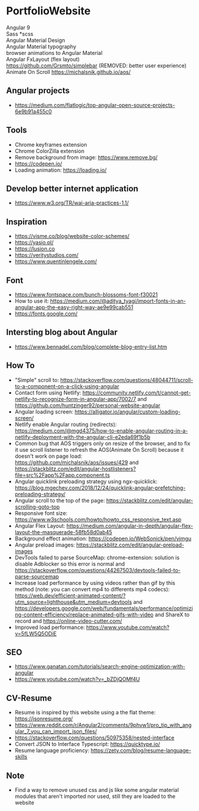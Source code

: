 # PortfolioWebsite

Angular 9   
Sass *scss   
Angular Material Design   
Angular Material typography   
browser animations to Angular Material   
Angular FxLayout (flex layout)    
https://github.com/Grsmto/simplebar  (REMOVED: better user experience)   
Animate On Scroll https://michalsnik.github.io/aos/   


## Angular projects   

- https://medium.com/flatlogic/top-angular-open-source-projects-6e9b91a455c0   


## Tools

- Chrome keyframes extension   
- Chrome ColorZilla extension   
- Remove background from image: https://www.remove.bg/
- https://codepen.io/
- Loading animation: https://loading.io/

## Develop better internet application   
- https://www.w3.org/TR/wai-aria-practices-1.1/   

## Inspiration

- https://visme.co/blog/website-color-schemes/   
- https://yasio.pl/   
- https://lusion.co   
- https://veritystudios.com/ 
- https://www.quentinlengele.com/    


## Font

- https://www.fontspace.com/bunch-blossoms-font-f30021
- How to use it: https://medium.com/@aditya_tyagi/import-fonts-in-an-angular-app-the-easy-right-way-ae9e99cab551   
- https://fonts.google.com/   


## Intersting blog about Angular   
- https://www.bennadel.com/blog/complete-blog-entry-list.htm  


## How To   
- "Simple" scroll to: https://stackoverflow.com/questions/48044711/scroll-to-a-component-on-a-click-using-angular
- Contact form using Netlify: https://community.netlify.com/t/cannot-get-netlify-to-recognize-form-in-angular-app/7002/7 and https://github.com/huntzinger92/personal-website-angular   
- Angular loading screen: https://alligator.io/angular/custom-loading-screen/  
- Netlify enable Angular routing (redirects): https://medium.com/@mgd4375/how-to-enable-angular-routing-in-a-netlify-deployment-with-the-angular-cli-e2eda69f1b5b    
- Common bug that AOS triggers only on resize of the browser, and to fix it use scroll listener to refresh the AOS(Animate On Scroll) because it doesn't work on page load: https://github.com/michalsnik/aos/issues/429 and https://stackblitz.com/edit/angular-hostlisteners?file=src%2Fapp%2Fapp.component.ts   
- Angular quicklink preloading strategy using ngx-quicklick: https://blog.mgechev.com/2018/12/24/quicklink-angular-prefetching-preloading-strategy/   
- Angular scroll to the top of the page: https://stackblitz.com/edit/angular-scrolling-goto-top   
- Responsive font size: https://www.w3schools.com/howto/howto_css_responsive_text.asp  
- Angular Flex Layout: https://medium.com/angular-in-depth/angular-flex-layout-the-masquerade-58fb58d0ab45 
- Background effect animation: https://codepen.io/WebSonick/pen/vjmgu   
- Angular preload images: https://stackblitz.com/edit/angular-preload-images   
- DevTools failed to parse SourceMap: chrome-extension: solution is disable Adblocker so this error is normal and https://stackoverflow.com/questions/44267503/devtools-failed-to-parse-sourcemap   
- Increase load performance by using videos rather than gif by this method (note: you can convert mp4 to differents mp4 codecs): https://web.dev/efficient-animated-content/?utm_source=lighthouse&utm_medium=devtools and https://developers.google.com/web/fundamentals/performance/optimizing-content-efficiency/replace-animated-gifs-with-video and ShareX to record and https://online-video-cutter.com/
- Improved load performance: https://www.youtube.com/watch?v=5fLW5Q5ODiE   


## SEO  
- https://www.ganatan.com/tutorials/search-engine-optimization-with-angular   
- https://www.youtube.com/watch?v=_bZDjQOMf4U   

## CV-Resume
- Resume is inspired by this website using a the flat theme: https://jsonresume.org/   
- https://www.reddit.com/r/Angular2/comments/9phvw1/pro_tip_with_angular_7_you_can_import_json_files/   
- https://stackoverflow.com/questions/50975358/nested-interface   
- Convert JSON to Interface Typescript: https://quicktype.io/   
- Resume language proficiency: https://zety.com/blog/resume-language-skills   

## Note   
- Find a way to remove unused css and js like some angular material modules that aren't imported nor used, still they are loaded to the website